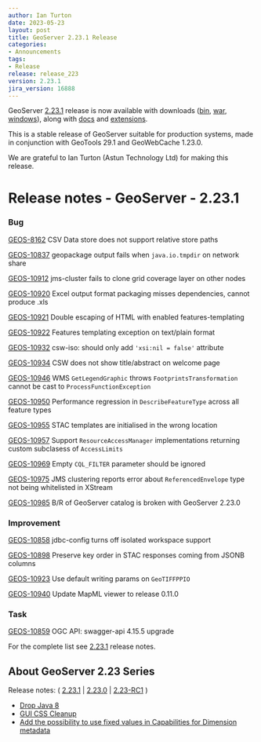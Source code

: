 ```yaml
---
author: Ian Turton
date: 2023-05-23
layout: post
title: GeoServer 2.23.1 Release
categories:
- Announcements
tags:
- Release
release: release_223
version: 2.23.1
jira_version: 16888
---
```


GeoServer [2.23.1](/release/2.23.1/) release is now available with downloads ([bin](https://sourceforge.net/projects/geoserver/files/GeoServer/2.23.1/geoserver-2.23.1-bin.zip/download), [war](https://sourceforge.net/projects/geoserver/files/GeoServer/2.23.1/geoserver-2.23.1-war.zip/download), [windows](https://sourceforge.net/projects/geoserver/files/GeoServer/2.23.1/GeoServer-2.23.1-winsetup.exe/download)), along with [docs](https://sourceforge.net/projects/geoserver/files/GeoServer/2.23.1/geoserver-2.23.1-htmldoc.zip/download) and [extensions](https://sourceforge.net/projects/geoserver/files/GeoServer/2.23.1/extensions/).

This is a stable release of GeoServer suitable for production systems, made in conjunction with GeoTools 29.1 and GeoWebCache 1.23.0.

We are grateful to Ian Turton (Astun Technology Ltd) for making this release. 

# Release notes - GeoServer - 2.23.1

### Bug

[GEOS-8162](https://osgeo-org.atlassian.net/browse/GEOS-8162) CSV Data store does not support relative store paths

[GEOS-10837](https://osgeo-org.atlassian.net/browse/GEOS-10837) geopackage output fails when `java.io.tmpdir` 
on network share

[GEOS-10912](https://osgeo-org.atlassian.net/browse/GEOS-10912) jms-cluster fails to clone grid coverage layer on other nodes

[GEOS-10920](https://osgeo-org.atlassian.net/browse/GEOS-10920) Excel output format packaging misses dependencies, cannot produce .xls

[GEOS-10921](https://osgeo-org.atlassian.net/browse/GEOS-10921) Double escaping of HTML with enabled features-templating

[GEOS-10922](https://osgeo-org.atlassian.net/browse/GEOS-10922) Features templating exception on text/plain format

[GEOS-10932](https://osgeo-org.atlassian.net/browse/GEOS-10932) csw-iso: should only add `'xsi:nil = false'` 
attribute

[GEOS-10934](https://osgeo-org.atlassian.net/browse/GEOS-10934) CSW does not show title/abstract on welcome page

[GEOS-10946](https://osgeo-org.atlassian.net/browse/GEOS-10946) WMS `GetLegendGraphic` throws 
`FootprintsTransformation` cannot be cast to `ProcessFunctionException`

[GEOS-10950](https://osgeo-org.atlassian.net/browse/GEOS-10950) Performance regression in 
`DescribeFeatureType` across all feature types

[GEOS-10955](https://osgeo-org.atlassian.net/browse/GEOS-10955) STAC templates are initialised in the wrong location

[GEOS-10957](https://osgeo-org.atlassian.net/browse/GEOS-10957) Support `ResourceAccessManager` 
implementations returning custom subclasess of `AccessLimits`

[GEOS-10969](https://osgeo-org.atlassian.net/browse/GEOS-10969) Empty `CQL_FILTER` parameter should be ignored

[GEOS-10975](https://osgeo-org.atlassian.net/browse/GEOS-10975) JMS clustering reports error about 
`ReferencedEnvelope` type not being whitelisted in XStream

[GEOS-10985](https://osgeo-org.atlassian.net/browse/GEOS-10985) B/R of GeoServer catalog is broken with GeoServer 2.23.0

### Improvement

[GEOS-10858](https://osgeo-org.atlassian.net/browse/GEOS-10858) jdbc-config turns off isolated workspace support

[GEOS-10898](https://osgeo-org.atlassian.net/browse/GEOS-10898) Preserve key order in STAC responses coming from JSONB columns

[GEOS-10923](https://osgeo-org.atlassian.net/browse/GEOS-10923) Use default writing params on `GeoTIFFPPIO`

[GEOS-10940](https://osgeo-org.atlassian.net/browse/GEOS-10940) Update MapML viewer to release 0.11.0

### Task

[GEOS-10859](https://osgeo-org.atlassian.net/browse/GEOS-10859) OGC API: swagger-api 4.15.5 upgrade

For the complete list see [2.23.1](https://github.com/geoserver/geoserver/releases/tag/2.23.1) release notes.

## About GeoServer 2.23 Series

Release notes:
( 
[2.23.1](https://github.com/geoserver/geoserver/releases/tag/2.23.1)
| [2.23.0](https://github.com/geoserver/geoserver/releases/tag/2.23.0)
| [2.23-RC1](https://github.com/geoserver/geoserver/releases/tag/2.23-RC1)
)

* [Drop Java 8](https://github.com/geoserver/geoserver/wiki/GSIP-215)
* [GUI CSS Cleanup](https://github.com/geoserver/geoserver/wiki/GSIP-213)
* [Add the possibility to use fixed values in Capabilities for Dimension metadata](https://github.com/geoserver/geoserver/wiki/GSIP-208)
